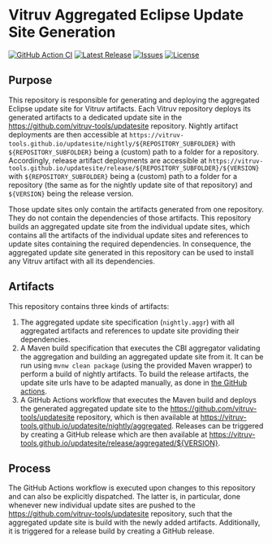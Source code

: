 # Vitruv Aggregated Eclipse Update Site Generation
[![GitHub Action CI](https://github.com/vitruv-tools/Vitruv-Build-AggregatedUpdateSite/actions/workflows/aggregation.yml/badge.svg)](https://github.com/vitruv-tools/Vitruv-Build-AggregatedUpdateSite/actions/workflows/aggregation.yml)
[![Latest Release](https://img.shields.io/github/release/vitruv-tools/Vitruv-Build-AggregatedUpdateSite.svg)](https://github.com/vitruv-tools/Vitruv-Build-AggregatedUpdateSite/releases/latest)
[![Issues](https://img.shields.io/github/issues/vitruv-tools/Vitruv-Build-AggregatedUpdateSite.svg)](https://github.com/vitruv-tools/Vitruv-Build-AggregatedUpdateSite/issues)
[![License](https://img.shields.io/github/license/vitruv-tools/Vitruv-Build-AggregatedUpdateSite.svg)](https://raw.githubusercontent.com/vitruv-tools/Vitruv-Build-AggregatedUpdateSite/main/LICENSE)

## Purpose
This repository is responsible for generating and deploying the aggregated Eclipse update site for Vitruv artifacts.
Each Vitruv repository deploys its generated artifacts to a dedicated update site in the https://github.com/vitruv-tools/updatesite repository. Nightly artifact deployments are then accessible at `https://vitruv-tools.github.io/updatesite/nightly/${REPOSITORY_SUBFOLDER}` with `${REPOSITORY_SUBFOLDER}` being a (custom) path to a folder for a repository. Accordingly, release artifact deployments are accessible at `https://vitruv-tools.github.io/updatesite/release/${REPOSITORY_SUBFOLDER}/${VERSION}` with `${REPOSITORY_SUBFOLDER}` being a (custom) path to a folder for a repository (the same as for the nightly update site of that repository) and `${VERSION}` being the release version.

Those update sites only contain the artifacts generated from one repository. They do not contain the dependencies of those artifacts.
This repository builds an aggregated update site from the individual update sites, which contains all the artifacts of the individual update sites and references to update sites containing the required dependencies. In consequence, the aggregated update site generated in this repository can be used to install any Vitruv artifact with all its dependencies.

## Artifacts
This repository contains three kinds of artifacts:
1. The aggregated update site specification (`nightly.aggr`) with all aggregated artifacts and references to update site providing their dependencies.
2. A Maven build specification that executes the CBI aggregator validating the aggregation and building an aggregated update site from it. It can be run using `mvnw clean package` (using the provided Maven wrapper) to perform a build of nightly artifacts. To build the release artifacts, the update site urls have to be adapted manually, as done in [the GitHub actions](https://github.com/vitruv-tools/Vitruv-Build-AggregatedUpdateSite/blob/main/.github/workflows/aggregation.yml).
3. A GitHub Actions workflow that executes the Maven build and deploys the generated aggregated update site to the https://github.com/vitruv-tools/updatesite repository, which is then available at https://vitruv-tools.github.io/updatesite/nightly/aggregated. Releases can be triggered by creating a GitHub release which are then available at https://vitruv-tools.github.io/updatesite/release/aggregated/${VERSION}.

## Process
The GitHub Actions workflow is executed upon changes to this repository and can also be explicitly dispatched. The latter is, in particular, done whenever new individual update sites are pushed to the https://github.com/vitruv-tools/updatesite repository, such that the aggregated update site is build with the newly added artifacts. Additionally, it is triggered for a release build by creating a GitHub release.
